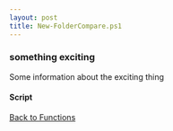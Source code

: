 ```yaml
---
layout: post
title: New-FolderCompare.ps1
---
```


### something exciting

Some information about the exciting thing

#### Script

<script src="https://gist-it.appspot.com/github.com/BanterBoy/scripts-blog/blob/master/PowerShell/functions/fileManagement/New-FolderCompare.ps1"></script>

<a href="/menu/_pages/functions.html">Back to Functions</a>
